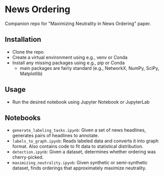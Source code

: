 # News Ordering
Companion repo for "Maximizing Neutrality in News Ordering" paper.

## Installation
- Clone the repo
- Create a virtual environment using e.g., venv or Conda
- Install any missing packages using e.g., pip or Conda
  - main packages are fairly standard (e.g., NetworkX, NumPy, SciPy, Matplotlib)

## Usage
- Run the desired notebook using Jupyter Notebook or JupyterLab

## Notebooks
- `generate_labeling_tasks.ipynb`: Given a set of news headlines, generates pairs of headlines to annotate.
- `labels_to_graph.ipynb`: Reads labeled data and converts it into graph format. Also contains code to fit data to statistical distribution.
- `detection.ipynb`: Given a dataset, determines whether ordering was cherry-picked.
- `maximizing_neutrality.ipynb`: Given synthetic or semi-synthetic dataset, finds orderings that approximately maximize neutrality.

